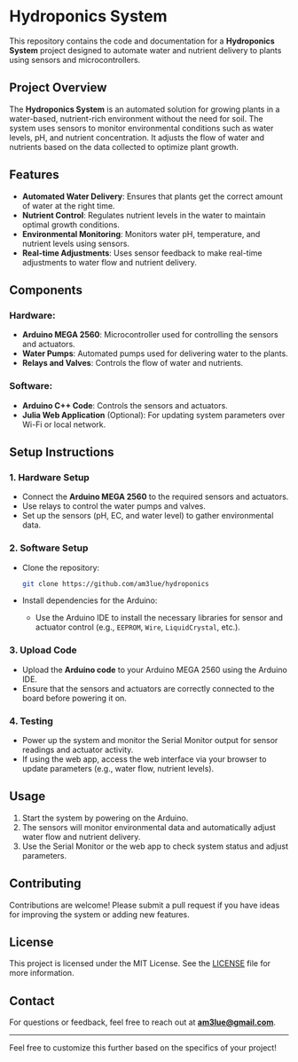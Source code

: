 
# Hydroponics System

This repository contains the code and documentation for a **Hydroponics System** project designed to automate water and nutrient delivery to plants using sensors and microcontrollers.

## Project Overview

The **Hydroponics System** is an automated solution for growing plants in a water-based, nutrient-rich environment without the need for soil. The system uses sensors to monitor environmental conditions such as water levels, pH, and nutrient concentration. It adjusts the flow of water and nutrients based on the data collected to optimize plant growth.

## Features

- **Automated Water Delivery**: Ensures that plants get the correct amount of water at the right time.
- **Nutrient Control**: Regulates nutrient levels in the water to maintain optimal growth conditions.
- **Environmental Monitoring**: Monitors water pH, temperature, and nutrient levels using sensors.
- **Real-time Adjustments**: Uses sensor feedback to make real-time adjustments to water flow and nutrient delivery.

## Components

### Hardware:
- **Arduino MEGA 2560**: Microcontroller used for controlling the sensors and actuators.
- **Water Pumps**: Automated pumps used for delivering water to the plants.
- **Relays and Valves**: Controls the flow of water and nutrients.

### Software:
- **Arduino C++ Code**: Controls the sensors and actuators.
- **Julia Web Application** (Optional): For updating system parameters over Wi-Fi or local network.
  
## Setup Instructions

### 1. Hardware Setup

- Connect the **Arduino MEGA 2560** to the required sensors and actuators.
- Use relays to control the water pumps and valves.
- Set up the sensors (pH, EC, and water level) to gather environmental data.

### 2. Software Setup

- Clone the repository:
  ```bash
  git clone https://github.com/am3lue/hydroponics
  ```
  
- Install dependencies for the Arduino:
  - Use the Arduino IDE to install the necessary libraries for sensor and actuator control (e.g., `EEPROM`, `Wire`, `LiquidCrystal`, etc.).

### 3. Upload Code

- Upload the **Arduino code** to your Arduino MEGA 2560 using the Arduino IDE.
- Ensure that the sensors and actuators are correctly connected to the board before powering it on.

### 4. Testing

- Power up the system and monitor the Serial Monitor output for sensor readings and actuator activity.
- If using the web app, access the web interface via your browser to update parameters (e.g., water flow, nutrient levels).

## Usage

1. Start the system by powering on the Arduino.
2. The sensors will monitor environmental data and automatically adjust water flow and nutrient delivery.
3. Use the Serial Monitor or the web app to check system status and adjust parameters.

## Contributing

Contributions are welcome! Please submit a pull request if you have ideas for improving the system or adding new features.

## License

This project is licensed under the MIT License. See the [LICENSE](LICENSE) file for more information.

## Contact

For questions or feedback, feel free to reach out at **am3lue@gmail.com**.

---

Feel free to customize this further based on the specifics of your project!

